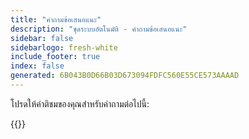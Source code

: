 ```yaml
---
title: "คําถามข้อเสนอแนะ"
description: "ชุดระบบอัตโนมัติ - คําถามข้อเสนอแนะ"
sidebar: false
sidebarlogo: fresh-white
include_footer: true
index: false
generated: 6B043B0D66B03D673094FDFC560E55CE573AAAAD
---
```


โปรดให้คําติชมของคุณสําหรับคําถามต่อไปนี้:

{{<questions name="/content/th/feedback.json" completed="ขอบคุณสําหรับการกรอกคําถาม" showNavigationButtons="false" locale="th">}}
